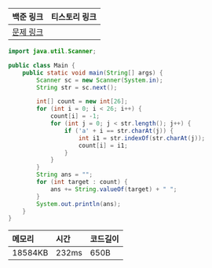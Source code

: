 
| 백준 링크                                         | 티스토리 링크 |
|:----------------------------------------------|:-------|
| [문제 링크](https://www.acmicpc.net/problem/10809) |        |


```java
import java.util.Scanner;

public class Main {
    public static void main(String[] args) {
        Scanner sc = new Scanner(System.in);
        String str = sc.next();

        int[] count = new int[26];
        for (int i = 0; i < 26; i++) {
            count[i] = -1;
            for (int j = 0; j < str.length(); j++) {
                if ('a' + i == str.charAt(j)) {
                    int i1 = str.indexOf(str.charAt(j));
                    count[i] = i1;
                }
            }
        }
        String ans = "";
        for (int target : count) {
            ans += String.valueOf(target) + " ";
        }
        System.out.println(ans);
    }
}
```

| 메모리     | 시간    | 코드길이 |
|:--------|:------|:-----|
| 18584KB | 232ms | 650B |